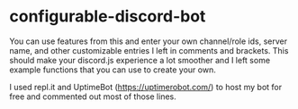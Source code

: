 # configurable-discord-bot

You can use features from this and enter your own channel/role ids, server name, and other customizable entries I left in comments and brackets.
This should make your discord.js experience a lot smoother and I left some example functions that you can use to create your own.

I used repl.it and UptimeBot (https://uptimerobot.com/) to host my bot for free and commented out most of those lines.
